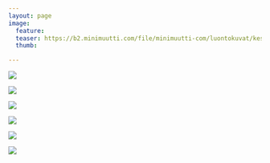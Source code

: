 ```yaml
---
layout: page
image:
  feature:
  teaser: https://b2.minimuutti.com/file/minimuutti-com/luontokuvat/kes%C3%A4/13/DS67454-245px.jpg
  thumb:

---
```


![](https://b2.minimuutti.com/file/minimuutti-com/luontokuvat/kes%C3%A4/13/DS67445-800px.jpg)

![](https://b2.minimuutti.com/file/minimuutti-com/luontokuvat/kes%C3%A4/13/DS67448-800px.jpg)

![](https://b2.minimuutti.com/file/minimuutti-com/luontokuvat/kes%C3%A4/13/DS67443-800px.jpg)

![](https://b2.minimuutti.com/file/minimuutti-com/luontokuvat/kes%C3%A4/13/DS67456-800px.jpg)

![](https://b2.minimuutti.com/file/minimuutti-com/luontokuvat/kes%C3%A4/13/DS67454-800px.jpg)

![](https://b2.minimuutti.com/file/minimuutti-com/luontokuvat/kes%C3%A4/13/DS67459-800px.jpg)
